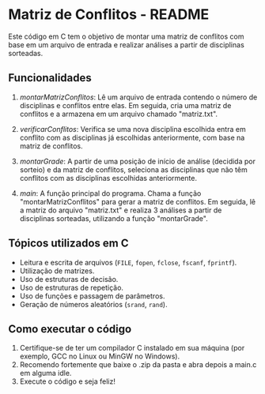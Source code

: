 # Matriz de Conflitos - README

Este código em C tem o objetivo de montar uma matriz de conflitos com base em um arquivo de entrada e realizar análises a partir de disciplinas sorteadas.

## Funcionalidades

1. *montarMatrizConflitos*: Lê um arquivo de entrada contendo o número de disciplinas e conflitos entre elas. Em seguida, cria uma matriz de conflitos e a armazena em um arquivo chamado "matriz.txt".

2. *verificarConflitos*: Verifica se uma nova disciplina escolhida entra em conflito com as disciplinas já escolhidas anteriormente, com base na matriz de conflitos.

3. *montarGrade*: A partir de uma posição de início de análise (decidida por sorteio) e da matriz de conflitos, seleciona as disciplinas que não têm conflitos com as disciplinas escolhidas anteriormente.

4. *main*: A função principal do programa. Chama a função "montarMatrizConflitos" para gerar a matriz de conflitos. Em seguida, lê a matriz do arquivo "matriz.txt" e realiza 3 análises a partir de disciplinas sorteadas, utilizando a função "montarGrade".

## Tópicos utilizados em C

- Leitura e escrita de arquivos (`FILE`, `fopen`, `fclose`, `fscanf`, `fprintf`).
- Utilização de matrizes.
- Uso de estruturas de decisão.
- Uso de estruturas de repetição.
- Uso de funções e passagem de parâmetros.
- Geração de números aleatórios (`srand`, `rand`).

## Como executar o código

1. Certifique-se de ter um compilador C instalado em sua máquina (por exemplo, GCC no Linux ou MinGW no Windows).
2. Recomendo fortemente que baixe o .zip da pasta e abra depois a main.c em alguma idle.
3. Execute o código e seja feliz!

